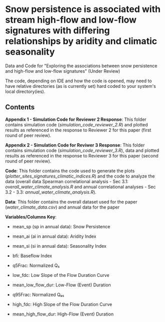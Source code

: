 # Snow persistence is associated with stream high-flow and low-flow signatures with differing relationships by aridity and climatic seasonality
Data and Code for "Exploring the associations between snow persistence and high-flow and low-flow signatures" (Under Review)

The code, depending on IDE and how the code is opened, may need to have relative directories (as is currently set) hard coded to your system's local directory(ies). 

## Contents

**Appendix 1 - Simulation Code for Reviewer 2 Response**: This folder contains simulation code (*simulation_code_reviewer_2.R*) and plotted results as referenced in the response to Reviewer 2 for this paper (first round of peer review).

**Appendix 2 - Simulation Code for Reviwer 3 Response**: This folder contains simulation code (*simulation_code_reviewer_3.R*), data and plotted results as referenced in the response to Reviewer 3 for this paper (second round of peer review).

**Code**: This folder contains the code used to generate the plots (*plotter_sites_signatures_climatic_indices.R*) and the code to analyze the data (overall data Spearman correlational analysis - Sec 3.1: *overall_water_climate_analysis.R* and annual correlational analyses - Sec 3.2 - 3.3: *annual_water_climate_analysis.R*).

**Data**: This folder contains the overall dataset used for the paper (*water_climate_data.csv*) and annual data for the paper

**Variables/Columns Key**:

* mean_sp (sp in annual data): Snow Persistence

* mean_ai (ai in annual data): Aridity Index

* mean_si (si in annual data): Seasonality Index

* bfi: Baseflow Index

* q5Frac: Normalized Q₅

* low_fdc: Low Slope of the Flow Duration Curve

* mean_low_flow_dur: Low-Flow (Event) Duration

* q95Frac: Normalized Q₉₅

* high_fdc: High Slope of the Flow Duration Curve

* mean_high_flow_dur: High-Flow (Event) Duration
